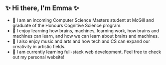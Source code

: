 ## ✨ Hi there, I'm Emma ✨

- 🏫 I am an incoming Computer Science Masters student at McGill and graduate of the Honours Cognitive Science program.
- 🧠 I enjoy learning how brains, machines, learning work, how brains and machines can learn, and how we can learn about brains and machines. 
- 🎼 I also enjoy music and arts and how tech and CS can expand our creativity in artistic fields. 
- 🌱 I am currently learning full-stack web development. Feel free to check out my personal website!
<!--
**etomiuk/etomiuk** is a ✨ _special_ ✨ repository because its `README.md` (this file) appears on your GitHub profile.

Here are some ideas to get you started:

- 🔭 I’m currently working on ...
- 🌱 I’m currently learning ...
- 👯 I’m looking to collaborate on ...
- 🤔 I’m looking for help with ...
- 💬 Ask me about ...
- 📫 How to reach me: ...
- 😄 Pronouns: ...
- ⚡ Fun fact: ...
-->
